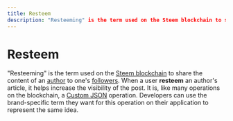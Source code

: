 ```yaml
---
title: Resteem
description: "Resteeming" is the term used on the Steem blockchain to share the content of an author to one's followers. When a user resteem an author's article, it helps increase the visibility of the post.
---
```

# Resteem

"Resteeming" is the term used on the [Steem blockchain](/glossary/steem-blockchain.md) to share the content of an [author](/glossary/author.md) to one's [followers](/glossary/follow.md). When a user **resteem** an author's article, it helps increase the visibility of the post. It is, like many operations on the blockchain, a [Custom JSON](/glossary/custom-json.md) operation. Developers can use the brand-specific term they want for this operation on their application to represent the same idea.